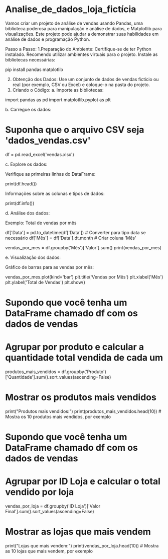 # Analise_de_dados_loja_fictícia

Vamos criar um projeto de análise de vendas usando Pandas, uma biblioteca poderosa para manipulação e análise de dados, e Matplotlib para visualizações. Este projeto pode ajudar a demonstrar suas habilidades em análise de dados e programação Python.

Passo a Passo:
1.Preparação do Ambiente:
Certifique-se de ter Python instalado. Recomendo utilizar ambientes virtuais para o projeto.
Instale as bibliotecas necessárias:

pip install pandas matplotlib

2. Obtenção dos Dados:
Use um conjunto de dados de vendas fictício ou real (por exemplo, CSV ou Excel) e coloque-o na pasta do projeto.
3. Criando o Código:
a. Importe as bibliotecas:

import pandas as pd
import matplotlib.pyplot as plt

b. Carregue os dados:

# Suponha que o arquivo CSV seja 'dados_vendas.csv'
df = pd.read_excel('vendas.xlsx')

c. Explore os dados:

Verifique as primeiras linhas do DataFrame:

print(df.head())

Informações sobre as colunas e tipos de dados:

print(df.info())

d. Análise dos dados:

Exemplo: Total de vendas por mês

df['Data'] = pd.to_datetime(df['Data'])  # Converter para tipo data se necessário
df['Mês'] = df['Data'].dt.month  # Criar coluna 'Mês'

vendas_por_mes = df.groupby('Mês')['Valor'].sum()
print(vendas_por_mes)

e. Visualização dos dados:

Gráfico de barras para as vendas por mês:

vendas_por_mes.plot(kind='bar')
plt.title('Vendas por Mês')
plt.xlabel('Mês')
plt.ylabel('Total de Vendas')
plt.show()

# Supondo que você tenha um DataFrame chamado df com os dados de vendas

# Agrupar por produto e calcular a quantidade total vendida de cada um
produtos_mais_vendidos = df.groupby('Produto')['Quantidade'].sum().sort_values(ascending=False)

# Mostrar os produtos mais vendidos
print("Produtos mais vendidos:")
print(produtos_mais_vendidos.head(10))  # Mostra os 10 produtos mais vendidos, por exemplo

# Supondo que você tenha um DataFrame chamado df com os dados de vendas

# Agrupar por ID Loja e calcular o total vendido por loja
vendas_por_loja = df.groupby('ID Loja')['Valor Final'].sum().sort_values(ascending=False)

# Mostrar as lojas que mais vendem
print("Lojas que mais vendem:")
print(vendas_por_loja.head(10))  # Mostra as 10 lojas que mais vendem, por exemplo




